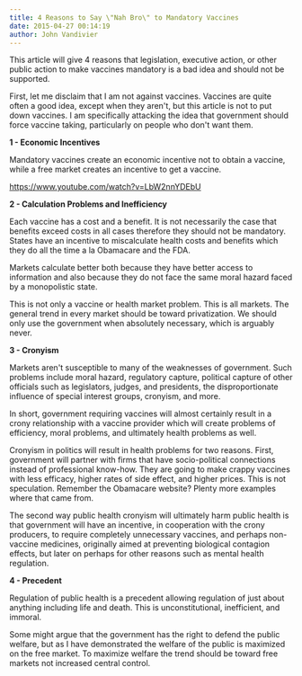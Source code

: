 ```yaml
---
title: 4 Reasons to Say \"Nah Bro\" to Mandatory Vaccines
date: 2015-04-27 00:14:19
author: John Vandivier
---
```




This article will give 4 reasons that legislation, executive action, or other public action to make vaccines mandatory is a bad idea and should not be supported.

First, let me disclaim that I am not against vaccines. Vaccines are quite often a good idea, except when they aren't, but this article is not to put down vaccines. I am specifically attacking the idea that government should force vaccine taking, particularly on people who don't want them.
<p style=\"text-align: center;\"><strong>1 - Economic Incentives</strong></p>
Mandatory vaccines create an economic incentive not to obtain a vaccine, while a free market creates an incentive to get a vaccine.

https://www.youtube.com/watch?v=LbW2nnYDEbU
<p style=\"text-align: center;\"><strong>2 - Calculation Problems and Inefficiency</strong></p>
Each vaccine has a cost and a benefit. It is not necessarily the case that benefits exceed costs in all cases therefore they should not be mandatory. States have an incentive to miscalculate health costs and benefits which they do all the time a la Obamacare and the FDA.

Markets calculate better both because they have better access to information and also because they do not face the same moral hazard faced by a monopolistic state.

This is not only a vaccine or health market problem. This is all markets. The general trend in every market should be toward privatization. We should only use the government when absolutely necessary, which is arguably never.
<p style=\"text-align: center;\"><strong>3 - Cronyism</strong></p>
Markets aren't susceptible to many of the weaknesses of government. Such problems include moral hazard, regulatory capture, political capture of other officials such as legislators, judges, and presidents, the disproportionate influence of special interest groups, cronyism, and more.

In short, government requiring vaccines will almost certainly result in a crony relationship with a vaccine provider which will create problems of efficiency, moral problems, and ultimately health problems as well.

Cronyism in politics will result in health problems for two reasons. First, government will partner with firms that have socio-political connections instead of professional know-how. They are going to make crappy vaccines with less efficacy, higher rates of side effect, and higher prices. This is not speculation. Remember the Obamacare website? Plenty more examples where that came from.

The second way public health cronyism will ultimately harm public health is that government will have an incentive, in cooperation with the crony producers, to require completely unnecessary vaccines, and perhaps non-vaccine medicines, originally aimed at preventing biological contagion effects, but later on perhaps for other reasons such as mental health regulation.
<p style=\"text-align: center;\"><strong>4 - Precedent</strong></p>
Regulation of public health is a precedent allowing regulation of just about anything including life and death. This is unconstitutional, inefficient, and immoral.

Some might argue that the government has the right to defend the public welfare, but as I have demonstrated the welfare of the public is maximized on the free market. To maximize welfare the trend should be toward free markets not increased central control.